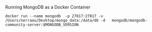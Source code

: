 Running MongoDB as a Docker Container

```
docker run --name mongodb  -p 27017:27017 -v /Users/nerraou/Desktop/mongo_data:/data/db -d   mongodb/mongodb-community-server:$MONGODB_VERSION
```
